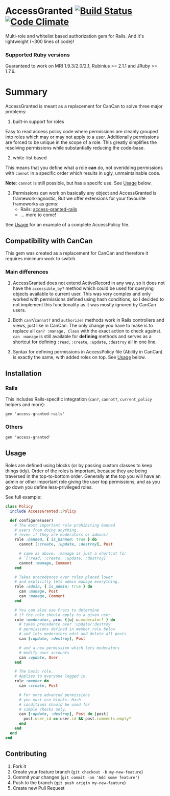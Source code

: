 # AccessGranted [![Build Status](https://travis-ci.org/pokonski/access-granted.png?branch=master)](https://travis-ci.org/pokonski/access-granted) [![Code Climate](https://codeclimate.com/github/pokonski/access-granted.png)](https://codeclimate.com/github/pokonski/access-granted)

Multi-role and whitelist based authorization gem for Rails. And it's lightweight (~300 lines of code)!

### Supported Ruby versions

Guaranteed to work on MRI 1.9.3/2.0/2.1, Rubinius >= 2.1.1 and JRuby >= 1.7.6.

# Summary

AccessGranted is meant as a replacement for CanCan to solve three major problems:

1. built-in support for roles

  Easy to read access policy code where permissions are cleanly grouped into roles which may or may not apply to a user.
  Additionally permissions are forced to be unique in the scope of a role. This greatly simplifies the resolving 
  permissions while substantially reducing the code-base.

2. white-list based

  This means that you define what a role **can** do,
  not overidding permissions with `cannot` in a specific order which results in ugly, unmaintainable code.

  **Note**: `cannot` is still possible, but has a specifc use. See [Usage](#usage) below.

3. Permissions can work on basically any object and AccessGranted is framework-agnostic,
   But we offer extensions for your favourite frameworks as gems:
   - Rails: [access-granted-rails](https://github.com/pokonski/access-granted-rails)
   - ... more to come!

See [Usage](#usage) for an example of a complete AccessPolicy file.

## Compatibility with CanCan

This gem was created as a replacement for CanCan and therefore it requires minimum work to switch.

### Main differences

1. AccessGranted does not extend ActiveRecord in any way, so it does not have the `accessible_by?`
   method which could be used for querying objects available to current user.
   This was very complex and only worked with permissions defined using hash conditions, so
   I decided to not implement this functionality as it was mostly ignored by CanCan users.

2. Both `can?`/`cannot?` and `authorize!` methods work in Rails controllers and views, just like in CanCan.
   The only change you have to make is to replace all `can? :manage, Class` with the exact action to check against.
   `can :manage` is still available for **defining** methods and serves as a shortcut for defining `:read`, `:create`, `:update`, `:destroy` all in one line.

3. Syntax for defining permissions in AccessPolicy file (Ability in CanCan) is exactly the same,
   with added roles on top. See [Usage](#usage) below.


## Installation

### Rails

This includes Rails-specific integration (`can?`, `cannot?`, `current_policy` helpers and more):

    gem 'access-granted-rails'

### Others

    gem 'access-granted'

## Usage

Roles are defined using blocks (or by passing custom classes to keep things tidy).
Order of the roles is important, because they are being traversed in the top-to-bottom order. Generally at the top you will have
an admin or other important role giving the user top permissions, and as you go down you define less-privileged roles.

See full example:

```ruby
class Policy
  include AccessGranted::Policy

  def configure(user)
    # The most important role prohibiting banned
    # users from doing anything.
    # (even if they are moderators or admins)
    role :banned, { is_banned: true } do
      cannot [:create, :update, :destroy], Post

      # same as above, :manage is just a shortcut for
      # `[:read, :create, :update, :destroy]`
      cannot :manage, Comment
    end

    # Takes precedences over roles placed lower
    # and explicitly lets admin manage everything.
    role :admin, { is_admin: true } do
      can :manage, Post
      can :manage, Comment
    end

    # You can also use Procs to determine
    # if the role should apply to a given user.
    role :moderator, proc {|u| u.moderator? } do
      # takes precedence over :update/:destroy
      # permissions defined in member role below
      # and lets moderators edit and delete all posts
      can [:update, :destroy], Post

      # and a new permission which lets moderators
      # modify user accounts
      can :update, User
    end

    # The basic role.
    # Applies to everyone logged in.
    role :member do
      can :create, Post

      # For more advanced permissions
      # you must use blocks. Hash
      # conditions should be used for
      # simple checks only.
      can [:update, :destroy], Post do |post|
        post.user_id == user.id && post.comments.empty?
      end
    end
  end
end
```


## Contributing

1. Fork it
2. Create your feature branch (`git checkout -b my-new-feature`)
3. Commit your changes (`git commit -am 'Add some feature'`)
4. Push to the branch (`git push origin my-new-feature`)
5. Create new Pull Request
